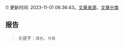 :alarm_clock: 更新时间: 2023-11-01 06:36:43。[文章来源](/README.md)、[文章分类](/TAGS.md)

## 报告


> 关键字：`报告`、`月报`



